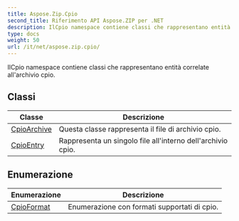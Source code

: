 ```yaml
---
title: Aspose.Zip.Cpio
second_title: Riferimento API Aspose.ZIP per .NET
description: IlCpio namespace contiene classi che rappresentano entità correlate allarchivio cpio.
type: docs
weight: 50
url: /it/net/aspose.zip.cpio/
---
```

IlCpio namespace contiene classi che rappresentano entità correlate all'archivio cpio.

## Classi

| Classe | Descrizione |
| --- | --- |
| [CpioArchive](./cpioarchive/) | Questa classe rappresenta il file di archivio cpio. |
| [CpioEntry](./cpioentry/) | Rappresenta un singolo file all'interno dell'archivio cpio. |
## Enumerazione

| Enumerazione | Descrizione |
| --- | --- |
| [CpioFormat](./cpioformat/) | Enumerazione con formati supportati di cpio. |



